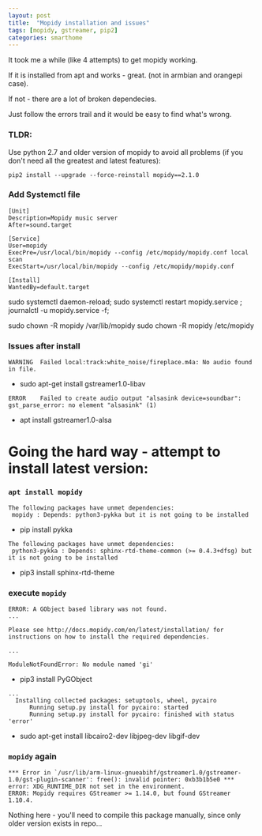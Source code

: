 ```yaml
---
layout: post
title:  "Mopidy installation and issues"
tags: [mopidy, gstreamer, pip2]
categories: smarthome
---
```


It took me a while (like 4 attempts) to get mopidy working. 

If it is installed from apt and works - great.  (not in armbian and orangepi case).

If not - there are a lot of broken dependecies. 

Just follow the errors trail and it would be easy to find what's wrong.

### TLDR:
Use python 2.7 and older version of mopidy to avoid all problems (if you don't need all the greatest and latest features):

```
pip2 install --upgrade --force-reinstall mopidy==2.1.0
```

### Add Systemctl file
```
[Unit]
Description=Mopidy music server
After=sound.target

[Service]
User=mopidy
ExecPre=/usr/local/bin/mopidy --config /etc/mopidy/mopidy.conf local scan
ExecStart=/usr/local/bin/mopidy --config /etc/mopidy/mopidy.conf

[Install]
WantedBy=default.target
```

sudo systemctl daemon-reload;
sudo systemctl restart mopidy.service ; journalctl -u mopidy.service -f;

sudo chown -R mopidy /var/lib/mopidy
sudo chown -R mopidy /etc/mopidy


### Issues after install
```
WARNING  Failed local:track:white_noise/fireplace.m4a: No audio found in file.
```

* sudo apt-get install gstreamer1.0-libav

```
ERROR    Failed to create audio output "alsasink device=soundbar": gst_parse_error: no element "alsasink" (1)
```

* apt install gstreamer1.0-alsa

# Going the hard way - attempt to install latest version:

### `apt install mopidy`

```
The following packages have unmet dependencies:
 mopidy : Depends: python3-pykka but it is not going to be installed
``` 

* pip install pykka
  
``` 
The following packages have unmet dependencies:
 python3-pykka : Depends: sphinx-rtd-theme-common (>= 0.4.3+dfsg) but it is not going to be installed 
```

* pip3 install sphinx-rtd-theme
 
### execute `mopidy`

```
ERROR: A GObject based library was not found.
...

Please see http://docs.mopidy.com/en/latest/installation/ for
instructions on how to install the required dependencies.

...

ModuleNotFoundError: No module named 'gi'
```

* pip3 install PyGObject

```
...
  Installing collected packages: setuptools, wheel, pycairo
      Running setup.py install for pycairo: started
      Running setup.py install for pycairo: finished with status 'error'
```

* sudo apt-get install libcairo2-dev libjpeg-dev libgif-dev

### `mopidy` again

```
*** Error in `/usr/lib/arm-linux-gnueabihf/gstreamer1.0/gstreamer-1.0/gst-plugin-scanner': free(): invalid pointer: 0xb3b1b5e0 ***
error: XDG_RUNTIME_DIR not set in the environment.
ERROR: Mopidy requires GStreamer >= 1.14.0, but found GStreamer 1.10.4.
```

Nothing here - you'll need to compile this package manually, since only older version exists in repo...


